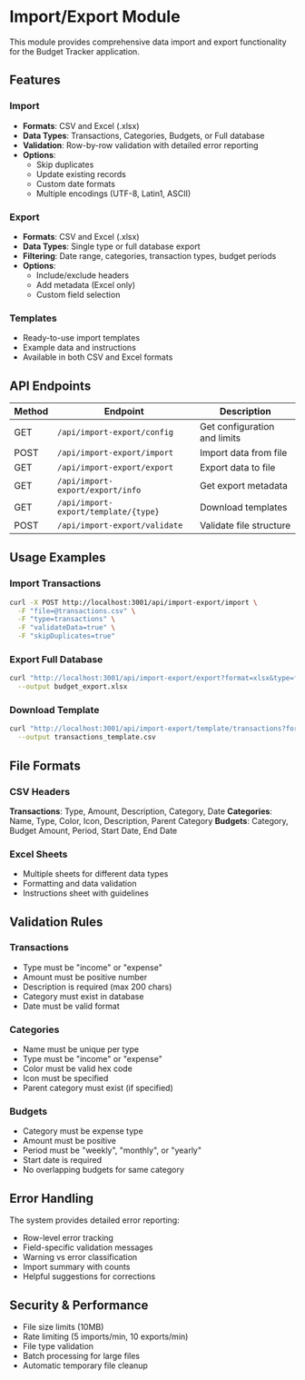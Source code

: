 # Import/Export Module

This module provides comprehensive data import and export functionality for the Budget Tracker application.

## Features

### Import
- **Formats**: CSV and Excel (.xlsx)
- **Data Types**: Transactions, Categories, Budgets, or Full database
- **Validation**: Row-by-row validation with detailed error reporting
- **Options**:
  - Skip duplicates
  - Update existing records
  - Custom date formats
  - Multiple encodings (UTF-8, Latin1, ASCII)

### Export
- **Formats**: CSV and Excel (.xlsx)
- **Data Types**: Single type or full database export
- **Filtering**: Date range, categories, transaction types, budget periods
- **Options**:
  - Include/exclude headers
  - Add metadata (Excel only)
  - Custom field selection

### Templates
- Ready-to-use import templates
- Example data and instructions
- Available in both CSV and Excel formats

## API Endpoints

| Method | Endpoint | Description |
|--------|----------|-------------|
| GET | `/api/import-export/config` | Get configuration and limits |
| POST | `/api/import-export/import` | Import data from file |
| GET | `/api/import-export/export` | Export data to file |
| GET | `/api/import-export/export/info` | Get export metadata |
| GET | `/api/import-export/template/{type}` | Download templates |
| POST | `/api/import-export/validate` | Validate file structure |

## Usage Examples

### Import Transactions
```bash
curl -X POST http://localhost:3001/api/import-export/import \
  -F "file=@transactions.csv" \
  -F "type=transactions" \
  -F "validateData=true" \
  -F "skipDuplicates=true"
```

### Export Full Database
```bash
curl "http://localhost:3001/api/import-export/export?format=xlsx&type=full" \
  --output budget_export.xlsx
```

### Download Template
```bash
curl "http://localhost:3001/api/import-export/template/transactions?format=csv" \
  --output transactions_template.csv
```

## File Formats

### CSV Headers
**Transactions**: Type, Amount, Description, Category, Date
**Categories**: Name, Type, Color, Icon, Description, Parent Category
**Budgets**: Category, Budget Amount, Period, Start Date, End Date

### Excel Sheets
- Multiple sheets for different data types
- Formatting and data validation
- Instructions sheet with guidelines

## Validation Rules

### Transactions
- Type must be "income" or "expense"
- Amount must be positive number
- Description is required (max 200 chars)
- Category must exist in database
- Date must be valid format

### Categories
- Name must be unique per type
- Type must be "income" or "expense"
- Color must be valid hex code
- Icon must be specified
- Parent category must exist (if specified)

### Budgets
- Category must be expense type
- Amount must be positive
- Period must be "weekly", "monthly", or "yearly"
- Start date is required
- No overlapping budgets for same category

## Error Handling

The system provides detailed error reporting:
- Row-level error tracking
- Field-specific validation messages
- Warning vs error classification
- Import summary with counts
- Helpful suggestions for corrections

## Security & Performance

- File size limits (10MB)
- Rate limiting (5 imports/min, 10 exports/min)
- File type validation
- Batch processing for large files
- Automatic temporary file cleanup
